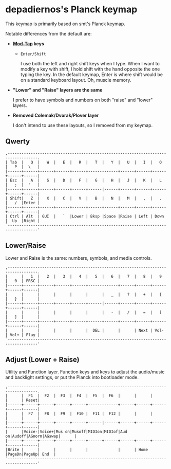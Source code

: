 # depadiernos's Planck keymap

This keymap is primarily based on smt's Planck keymap.

Notable differences from the default are:

- **[Mod-Tap](https://github.com/jackhumbert/qmk_firmware/wiki#fun-with-modifier-keys) keys**

    - `Enter/Shift`

        I use both the left and right shift keys when I type. When I want to modify a key with shift, I hold shift with the hand opposite the one typing the key. In the default keymap, Enter is where shift would be on a standard keyboard layout. Oh, muscle memory.

- **"Lower" and "Raise" layers are the same**

    I prefer to have symbols and numbers on both "raise" and "lower" layers.

- **Removed Colemak/Dvorak/Plover layer**

    I don't intend to use these layouts, so I removed from my keymap.


## Qwerty

```
,-----------------------------------------------------------------------------------.
| Tab  |   Q  |   W  |   E  |   R  |   T  |   Y  |   U  |   I  |   O  |   P  |  \   |
|------+------+------+------+------+-------------+------+------+------+------+------|
| Esc  |   A  |   S  |   D  |   F  |   G  |   H  |   J  |   K  |   L  |   ;  |  "   |
|------+------+------+------+------+------|------+------+------+------+------+------|
| Shift|   Z  |   X  |   C  |   V  |   B  |   N  |   M  |   ,  |   .  |   /  |Enter |
|------+------+------+------+------+------+------+------+------+------+------+------|
| Ctrl | Alt  | GUI  |   `  |Lower | Bksp |Space |Raise | Left | Down |  Up  |Right |
`-----------------------------------------------------------------------------------'
```

## Lower/Raise

Lower and Raise is the same: numbers, symbols, and media controls.

```
,-----------------------------------------------------------------------------------.
|      |   1  |   2  |   3  |   4  |   5  |   6  |   7  |   8  |   9  |   0  | PRSC |
|------+------+------+------+------+-------------+------+------+------+------+------|
|      |      |      |      |      |      |   _  |   ?  |   +  |   {  |   }  |      |
|------+------+------+------+------+------|------+------+------+------+------+------|
|      |      |      |      |      |      |   -  |   /  |   =  |   [  |   ]  |      |
|------+------+------+------+------+------+------+------+------+------+------+------|
|      |      |      |      |      |  DEL |      |      | Next | Vol- | Vol+ | Play |
`-----------------------------------------------------------------------------------'
```

## Adjust (Lower + Raise)

Utility and Function layer. Function keys and keys to adjust the audio/music and backlight settings, or put the Planck into bootloader mode.

```
,-----------------------------------------------------------------------------------.
|      |  F1  |  F2  |  F3  |  F4  |  F5  |  F6  |      |      |      |      | Reset|
|------+------+------+------+------+-------------+------+------+------+------+------|
|      |  F7  |  F8  |  F9  |  F10 |  F11 |  F12 |      |      |      |      |      |
|------+------+------+------+------+------|------+------+------+------+------+------|
|      |Voice-|Voice+|Mus on|Musoff|MIDIon|MIDIof|Aud on|Audoff|AGnorm|AGswap|      |
|------+------+------+------+------+------+------+------+------+------+------+------|
|Brite |      |      |      |      |             |      | Home |PageDn|PageUp| End  |
`-----------------------------------------------------------------------------------'
```
  